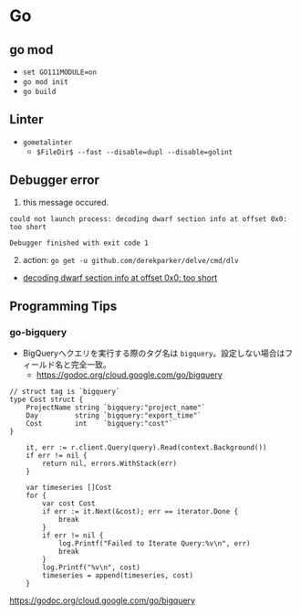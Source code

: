 # Go


## go mod

* `set GO111MODULE=on`
* `go mod init`
* `go build`


## Linter

* `gometalinter`
  * `$FileDir$ --fast --disable=dupl --disable=golint`
  

## Debugger error

1. this message occured.
```
could not launch process: decoding dwarf section info at offset 0x0: too short

Debugger finished with exit code 1
```
2. action: `go get -u github.com/derekparker/delve/cmd/dlv`
  * [decoding dwarf section info at offset 0x0: too short
](https://stackoverflow.com/questions/52230503/decoding-dwarf-section-info-at-offset-0x0-too-short)


## Programming Tips

### go-bigquery

* BigQueryへクエリを実行する際のタグ名は `bigquery`。設定しない場合はフィールド名と完全一致。
  * https://godoc.org/cloud.google.com/go/bigquery

```golang
// struct tag is `bigquery`
type Cost struct {
	ProjectName string `bigquery:"project_name"`
	Day         string `bigquery:"export_time"`
	Cost        int    `bigquery:"cost"`
}

	it, err := r.client.Query(query).Read(context.Background())
	if err != nil {
		return nil, errors.WithStack(err)
	}

	var timeseries []Cost
	for {
		var cost Cost
		if err := it.Next(&cost); err == iterator.Done {
			break
		}
		if err != nil {
			log.Printf("Failed to Iterate Query:%v\n", err)
			break
		}
		log.Printf("%v\n", cost)
		timeseries = append(timeseries, cost)
	}
```

https://godoc.org/cloud.google.com/go/bigquery

